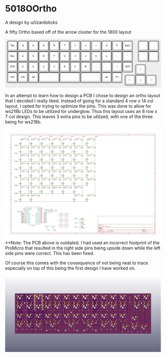 # 5018OOrtho
A design by u/lizardsticks

A fifty Ortho based off of the arrow cluster for the 1800 layout

![alt text](https://raw.githubusercontent.com/noredlace/FiftyOrtho1800/master/kle/fifty1800%20kle.png)


In an attempt to learn how to design a PCB I chose to design an ortho layout that I decided I really liked. Instead of going for a standard 4 row x 14 col layout, I opted for trying to optimize the pins. This was done to allow for ws218b LEDs to be utilized for underglow. Thus this layout uses an 8 row x 7 col design. This leaves 3 extra pins to be utilized, with one of the three being for ws218b. 



![alt text](https://raw.githubusercontent.com/noredlace/FiftyOrtho1800/master/schematic/fifty%20ortho%20image.png)
**Note: The PCB above is outdated. I had used an incorrect footprint of the ProMicro that resulted in the right side pins being upside down while the left side pins were correct. This has been fixed.



Of course this comes with the consequence of not being neat to trace especially on top of this being the first design I have worked on.

![alt text](https://raw.githubusercontent.com/noredlace/FiftyOrtho1800/master/pcb/fifty%20ortho%20top.png)